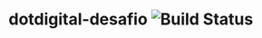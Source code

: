 # dotdigital-desafio ![Build Status](https://github.com/Brunorsa/dotdigital-desafio/.github/workflows/main.yaml/badge.svg)
